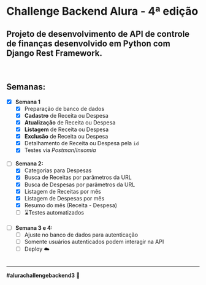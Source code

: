 
# Challenge Backend Alura - 4ª edição 

  

## Projeto de desenvolvimento de API de controle de finanças desenvolvido em **Python** com **Django Rest Framework**.

<br>
  
## Semanas:

 - [x] **Semana 1**
	 - [x] Preparação de banco de dados
	 - [x] **Cadastro** de Receita ou Despesa
	 - [x] **Atualização** de Receita ou Despesa
	 - [x] **Listagem** de Receita ou Despesa 
	 - [x] **Exclusão** de Receita ou Despesa 
	 - [x] Detalhamento de Receita ou Despesa pela  `id`
	 - [x] Testes via *Postman*/*Insomia*
	 <br>
 - [ ] **Semana 2:**
	 - [x] Categorias para Despesas
	 - [x] Busca de Receitas por parâmetros da URL
	 - [x] Busca de Despesas por parâmetros da URL
	 - [x] Listagem de Receitas por mês
	 - [x] Listagem de Despesas por mês
	 - [x] Resumo do mẽs (Receita - Despesa)
	 - [ ] ⌛Testes automatizados
	<br>
 - [ ] **Semana 3 e 4:**
	 - [ ] Ajuste no banco de dados para autenticação
	 - [ ] Somente usuários autenticados podem interagir na API
	 - [ ] Deploy :cloud:
	<br>
---

**#alurachallengebackend3**  :rocket:
